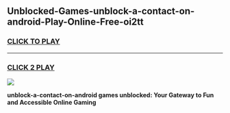 
## Unblocked-Games-unblock-a-contact-on-android-Play-Online-Free-oi2tt
<h3>
<a href="https://premium76.site?title=unblock-a-contact-on-android&ref=26A">CLICK TO PLAY</a></h3>
<hr>

<h3>
<a href="https://premium76.site?title=unblock-a-contact-on-android&ref=26A">CLICK 2 PLAY</a>
  
</h3>

<a href="https://premium76.site?title=unblock-a-contact-on-android&ref=26A"><img src="https://clearcache.store/games.png"></a>


**unblock-a-contact-on-android games unblocked: Your Gateway to Fun and Accessible Online Gaming**
